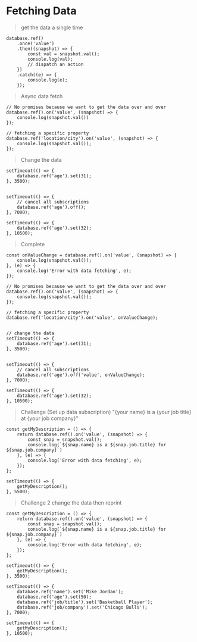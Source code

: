 # Fetching Data

> get the data a single time
	
	database.ref()
		.once('value')
		.then((snapshot) => {
			const val = snapshot.val();
			console.log(val);
			// dispatch an action
		})
		.catch((e) => {
			console.log(e);
		});

> Async data fetch

	// No promises because we want to get the data over and over
	database.ref().on('value', (snapshot) => {
		console.log(snapshot.val())
	});

	// fetching a specific property
	database.ref('location/city').on('value', (snapshot) => {
		console.log(snapshot.val());
	});

> Change the data
	
	setTimeout(() => {
		database.ref('age').set(31);
	}, 3500);


	setTimeout(() => {
		// cancel all subscriptions
		database.ref('age').off();
	}, 7000);

	setTimeout(() => {
		database.ref('age').set(32);
	}, 10500);

> Complete

	const onValueChange = database.ref().on('value', (snapshot) => {
		console.log(snapshot.val());
	}, (e) => {
		console.log('Error with data fetching', e);
	});

	// No promises because we want to get the data over and over
	database.ref().on('value', (snapshot) => {
		console.log(snapshot.val());
	});

	// fetching a specific property
	database.ref('location/city').on('value', onValueChange);


	// change the data
	setTimeout(() => {
		database.ref('age').set(31);
	}, 3500);


	setTimeout(() => {
		// cancel all subscriptions
		database.ref('age').off('value', onValueChange);
	}, 7000);

	setTimeout(() => {
		database.ref('age').set(32);
	}, 10500);

> Challenge (Set up data subscription) "{your name} is a {your job title} at {your job company}"

	const getMyDescription = () => {
		return database.ref().on('value', (snapshot) => {
			const snap = snapshot.val();
			console.log(`${snap.name} is a ${snap.job.title} for ${snap.job.company}`)
		}, (e) => {
			console.log('Error with data fetching', e);
		});
	};

	setTimeout(() => {
		getMyDescription();
	}, 5500);

> Challenge 2 change the data then reprint

	const getMyDescription = () => {
		return database.ref().on('value', (snapshot) => {
			const snap = snapshot.val();
			console.log(`${snap.name} is a ${snap.job.title} for ${snap.job.company}`)
		}, (e) => {
			console.log('Error with data fetching', e);
		});
	};

	setTimeout(() => {
		getMyDescription();
	}, 3500);

	setTimeout(() => {
		database.ref('name').set('Mike Jordan');
		database.ref('age').set(50);
		database.ref('job/title').set('Basketball Player');
		database.ref('job/company').set('Chicago Bulls');
	}, 7000);

	setTimeout(() => {
		getMyDescription();
	}, 10500);